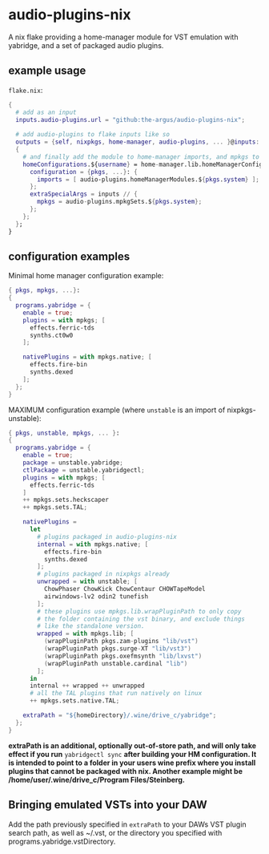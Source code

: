 # audio-plugins-nix

A nix flake providing a home-manager module for VST emulation with yabridge, and
a set of packaged audio plugins.

## example usage

``flake.nix``:

```nix
{
  # add as an input
  inputs.audio-plugins.url = "github:the-argus/audio-plugins-nix";
  
  # add audio-plugins to flake inputs like so
  outputs = {self, nixpkgs, home-manager, audio-plugins, ... }@inputs:
  {
    # and finally add the module to home-manager imports, and mpkgs to extraSpecialArgs:
    homeConfigurations.${username} = home-manager.lib.homeManagerConfiguration {
      configuration = {pkgs, ...}: {
        imports = [ audio-plugins.homeManagerModules.${pkgs.system} ];
      };
      extraSpecialArgs = inputs // {
        mpkgs = audio-plugins.mpkgSets.${pkgs.system};
      };
    };
  };
}
```

## configuration examples

Minimal home manager configuration example:

```nix
{ pkgs, mpkgs, ...}:
{
  programs.yabridge = {
    enable = true;
    plugins = with mpkgs; [
      effects.ferric-tds
      synths.ct0w0
    ];

    nativePlugins = with mpkgs.native; [
      effects.fire-bin
      synths.dexed
    ];
  };
}
```

MAXIMUM configuration example (where ``unstable`` is an import of nixpkgs-unstable):

```nix
{ pkgs, unstable, mpkgs, ... }:
{
  programs.yabridge = {
    enable = true;
    package = unstable.yabridge;
    ctlPackage = unstable.yabridgectl;
    plugins = with mpkgs; [
      effects.ferric-tds
    ]
    ++ mpkgs.sets.heckscaper
    ++ mpkgs.sets.TAL;

    nativePlugins =
      let
        # plugins packaged in audio-plugins-nix
        internal = with mpkgs.native; [
          effects.fire-bin
          synths.dexed
        ];
        # plugins packaged in nixpkgs already
        unwrapped = with unstable; [
          ChowPhaser ChowKick ChowCentaur CHOWTapeModel
          airwindows-lv2 odin2 tunefish
        ];
        # these plugins use mpkgs.lib.wrapPluginPath to only copy
        # the folder containing the vst binary, and exclude things
        # like the standalone version.
        wrapped = with mpkgs.lib; [
          (wrapPluginPath pkgs.zam-plugins "lib/vst")
          (wrapPluginPath pkgs.surge-XT "lib/vst3")
          (wrapPluginPath pkgs.oxefmsynth "lib/lxvst")
          (wrapPluginPath unstable.cardinal "lib")
        ];
      in
      internal ++ wrapped ++ unwrapped
      # all the TAL plugins that run natively on linux
      ++ mpkgs.sets.native.TAL;

    extraPath = "${homeDirectory}/.wine/drive_c/yabridge";
  };
}
```

**extraPath is an additional, optionally out-of-store path, and will only take
effect if you run** ``yabridgectl sync`` **after building your HM configuration.
It is intended to point to a folder in your users wine prefix where you install
plugins that cannot be packaged with nix. Another example might be
/home/user/.wine/drive_c/Program Files/Steinberg.**

## Bringing emulated VSTs into your DAW

Add the path previously specified in ``extraPath`` to your DAWs VST plugin
search path, as well as ~/.vst, or the directory you specified with
programs.yabridge.vstDirectory.
